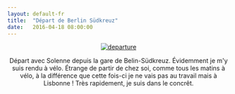 ```yaml
---
layout: default-fr
title:  "Départ de Berlin Südkreuz"
date:   2016-04-18 08:00:00
---
```


<div class="container blog" align="center">
     <div class="row vcenter">
         <div class="col-sm-4">
          <a href="https://cloud.githubusercontent.com/assets/18250643/14654074/3acc72c6-067c-11e6-93f0-47da05d13b4b.jpg" target="_blank" id="home"><img src="https://cloud.githubusercontent.com/assets/18250643/14654074/3acc72c6-067c-11e6-93f0-47da05d13b4b.jpg" id="home" alt="departure"></a>
        </div>
            <p>Départ avec Solenne depuis la gare de Belin-Südkreuz. Évidemment je m'y suis rendu à vélo. Étrange de partir de chez soi, comme tous les matins à vélo, à la différence que cette fois-ci je ne vais pas au travail mais à Lisbonne ! Très rapidement, je suis dans le concrêt.</p>
          </div>
      </div>
  



